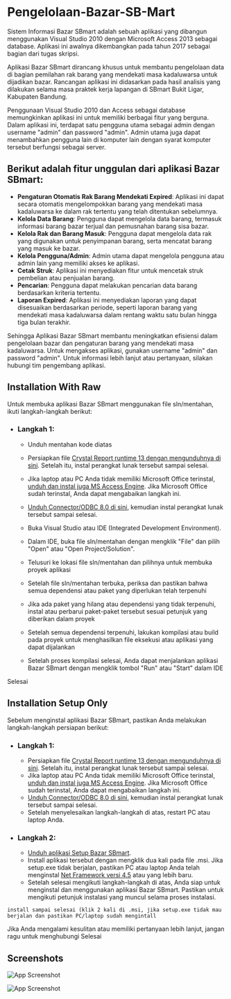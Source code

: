 
# Pengelolaan-Bazar-SB-Mart

Sistem Informasi Bazar SBmart adalah sebuah aplikasi yang dibangun menggunakan Visual Studio 2010 dengan Microsoft Access 2013 sebagai database. Aplikasi ini awalnya dikembangkan pada tahun 2017 sebagai bagian dari tugas skripsi.

Aplikasi Bazar SBmart dirancang khusus untuk membantu pengelolaan data di bagian pemilahan rak barang yang mendekati masa kadaluwarsa untuk dijadikan bazar. Rancangan aplikasi ini didasarkan pada hasil analisis yang dilakukan selama masa praktek kerja lapangan di SBmart Bukit Ligar, Kabupaten Bandung.

Penggunaan Visual Studio 2010 dan Access sebagai database memungkinkan aplikasi ini untuk memiliki berbagai fitur yang berguna. Dalam aplikasi ini, terdapat satu pengguna utama sebagai admin dengan username "admin" dan password "admin". Admin utama juga dapat menambahkan pengguna lain di komputer lain dengan syarat komputer tersebut berfungsi sebagai server.

## Berikut adalah fitur unggulan dari aplikasi Bazar SBmart:
- **Pengaturan Otomatis Rak Barang Mendekati Expired**: Aplikasi ini dapat secara otomatis mengelompokkan barang yang mendekati masa kadaluwarsa ke dalam rak tertentu yang telah ditentukan sebelumnya.
- **Kelola Data Barang**: Pengguna dapat mengelola data barang, termasuk informasi barang bazar terjual dan pemusnahan barang sisa bazar.
- **Kelola Rak dan Barang Masuk**: Pengguna dapat mengelola data rak yang digunakan untuk penyimpanan barang, serta mencatat barang yang masuk ke bazar.
- **Kelola Pengguna/Admin**: Admin utama dapat mengelola pengguna atau admin lain yang memiliki akses ke aplikasi.
- **Cetak Struk**: Aplikasi ini menyediakan fitur untuk mencetak struk pembelian atau penjualan barang.
- **Pencarian**: Pengguna dapat melakukan pencarian data barang berdasarkan kriteria tertentu.
- **Laporan Expired**: Aplikasi ini menyediakan laporan yang dapat disesuaikan berdasarkan periode, seperti laporan barang yang mendekati masa kadaluwarsa dalam rentang waktu satu bulan hingga tiga bulan terakhir.

Sehingga Aplikasi Bazar SBmart membantu meningkatkan efisiensi dalam pengelolaan bazar dan pengaturan barang yang mendekati masa kadaluwarsa. Untuk mengakses aplikasi, gunakan username "admin" dan password "admin". Untuk informasi lebih lanjut atau pertanyaan, silakan hubungi tim pengembang aplikasi.
## Installation With Raw
Untuk membuka aplikasi Bazar SBmart menggunakan file sln/mentahan, ikuti langkah-langkah berikut:


- ### Langkah 1:
    - Unduh mentahan kode diatas

    - Persiapkan file [Crystal Report runtime 13 dengan mengunduhnya di sini](https://downloads.i-theses.com/index.php?option=com_downloads&task=downloads&groupid=9&id=101). Setelah itu, instal perangkat lunak tersebut sampai selesai.
    - Jika laptop atau PC Anda tidak memiliki Microsoft Office terinstal, [unduh dan instal juga MS Access Engine](https://www.microsoft.com/en-ca/download/details.aspx?id=13255). Jika Microsoft Office sudah terinstal, Anda dapat mengabaikan langkah ini.
    - [Unduh Connector/ODBC 8.0 di sini](https://dev.mysql.com/downloads/connector/odbc/), kemudian instal perangkat lunak tersebut sampai selesai.
    - Buka Visual Studio atau IDE (Integrated Development Environment).
    - Dalam IDE, buka file sln/mentahan dengan mengklik "File" dan pilih "Open" atau "Open Project/Solution".
    - Telusuri ke lokasi file sln/mentahan dan pilihnya untuk membuka proyek aplikasi
    - Setelah file sln/mentahan terbuka, periksa dan pastikan bahwa semua dependensi atau paket yang diperlukan telah terpenuhi
    - Jika ada paket yang hilang atau dependensi yang tidak terpenuhi, instal atau perbarui paket-paket tersebut sesuai petunjuk yang diberikan dalam proyek
    - Setelah semua dependensi terpenuhi, lakukan kompilasi atau build pada proyek untuk menghasilkan file eksekusi atau aplikasi yang dapat dijalankan
    - Setelah proses kompilasi selesai, Anda dapat menjalankan aplikasi Bazar SBmart dengan mengklik tombol "Run" atau "Start" dalam IDE

Selesai
## Installation Setup Only
Sebelum menginstal aplikasi Bazar SBmart, pastikan Anda melakukan langkah-langkah persiapan berikut:

- ### Langkah 1:

    - Persiapkan file [Crystal Report runtime 13 dengan mengunduhnya di sini](https://downloads.i-theses.com/index.php?option=com_downloads&task=downloads&groupid=9&id=101). Setelah itu, instal perangkat lunak tersebut sampai selesai.
    - Jika laptop atau PC Anda tidak memiliki Microsoft Office terinstal, [unduh dan instal juga MS Access Engine](https://www.microsoft.com/en-ca/download/details.aspx?id=13255). Jika Microsoft Office sudah terinstal, Anda dapat mengabaikan langkah ini.
    - [Unduh Connector/ODBC 8.0 di sini](https://dev.mysql.com/downloads/connector/odbc/), kemudian instal perangkat lunak tersebut sampai selesai.
    - Setelah menyelesaikan langkah-langkah di atas, restart PC atau laptop Anda.

- ### Langkah 2:

    - [Unduh aplikasi Setup Bazar SBmart](https://drive.google.com/file/d/1VmwXVl1KCzwiZdsOQ4lT2kUZNJ2v7rUh/view?usp=share_link).
    - Install aplikasi tersebut dengan mengklik dua kali pada file .msi. Jika setup.exe tidak berjalan, pastikan PC atau laptop Anda telah menginstal [Net Framework versi 4.5](https://dotnet.microsoft.com/en-us/download/dotnet-framework) atau yang lebih baru.
    - Setelah selesai mengikuti langkah-langkah di atas, Anda siap untuk menginstal dan menggunakan aplikasi Bazar SBmart. Pastikan untuk mengikuti petunjuk instalasi yang muncul selama proses instalasi.
```
install sampai selesai (klik 2 kali di .msi, jika setup.exe tidak mau berjalan dan pastikan PC/laptop sudah mengintall 
```
Jika Anda mengalami kesulitan atau memiliki pertanyaan lebih lanjut, jangan ragu untuk menghubungi
Selesai
## Screenshots

![App Screenshot](https://blogger.googleusercontent.com/img/b/R29vZ2xl/AVvXsEj5JFBbXS2tcwRZMUEa5SHWaNaKCmombo1qietXZrjMqHD8GoQ-c617b9jssEHcpAfHAE4FIiRlm1awvBpgjQI6fQcXV3eLtaPi9KbXzAR4WyscNjL2NAXmnzVeNRRLO2DnBd2OFXSFBNSjFvT9tJIu8wsFGnl0p1k7j1t1tmk6N7VZv3sKSvVaUeQJgg/s1280/WhatsApp%20Image%202022-11-13%20at%2000.29.15.jpeg)

![App Screenshot](https://blogger.googleusercontent.com/img/b/R29vZ2xl/AVvXsEhEQiUL6IznYqjDz1viDO3muL_kI2_Q5H3n5wcdnFS8Kw9tSEwH3jQ7fb75u6fi9VNJ6U7GM6AGw88uvXPzODdLZPUiRkS5v_LI47s4Pcm5_TKI5ODCmrAfeadB1OpHtzif6c1hH4F9yq_-uylX6zugw1BJ8y_vc6-5cLHh9Qreb4WvhP1ry-F30CGiUA/s1280/WhatsApp%20Image%202022-11-13%20at%2000.29.35.jpeg)

